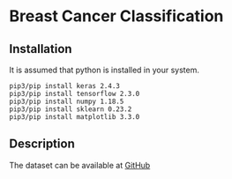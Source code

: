 # Breast Cancer Classification

## Installation
It is assumed that python is installed in your system. 
```
pip3/pip install keras 2.4.3
pip3/pip install tensorflow 2.3.0
pip3/pip install numpy 1.18.5
pip3/pip install sklearn 0.23.2
pip3/pip install matplotlib 3.3.0
```

## Description
The dataset can be available at [GitHub](https://www.kaggle.com/paultimothymooney/breast-histopathology-images)
